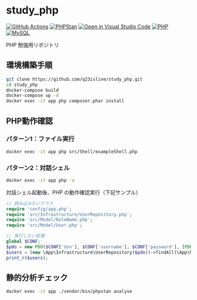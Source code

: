 # study_php

[![GitHub Actions](https://github.com/q23isline/study_php/actions/workflows/ci.yml/badge.svg)](https://github.com/q23isline/study_php/actions/workflows/ci.yml)
[![PHPStan](https://img.shields.io/badge/PHPStan-level%20max-brightgreen.svg)](https://github.com/phpstan/phpstan)
[![Open in Visual Studio Code](https://img.shields.io/static/v1?logo=visualstudiocode&label=&message=Open%20in%20Visual%20Studio%20Code&labelColor=555555&color=007acc&logoColor=007acc)](https://open.vscode.dev/q23isline/study_php)
[![PHP](https://img.shields.io/static/v1?logo=php&label=PHP&message=v8.1.6&labelColor=555555&color=777BB4&logoColor=777BB4)](https://www.php.net)
[![MySQL](https://img.shields.io/static/v1?logo=mysql&label=MySQL&message=v8.0&labelColor=555555&color=4479A1&logoColor=4479A1)](https://dev.mysql.com)

PHP 勉強用リポジトリ

## 環境構築手順

```bash
git clone https://github.com/q23isline/study_php.git
cd study_php
docker-compose build
docker-compose up -d
docker exec -it app php composer.phar install
```

## PHP動作確認

### パターン1：ファイル実行

```bash
docker exec -it app php src/Shell/exampleShell.php
```

### パターン2：対話シェル

```bash
docker exec -it app php -a
```

対話シェル起動後、PHP の動作確認実行（下記サンプル）

```php
// 読み込みたいクラス
require 'config/app.php';
require 'src/Infrastructure/UserRepository.php';
require 'src/Model/RoleName.php';
require 'src/Model/User.php';

// 実行したい処理
global $CONF;
$pdo = new PDO($CONF['dsn'], $CONF['username'], $CONF['password'], [PDO::ATTR_EMULATE_PREPARES => false]);
$users = (new \App\Infrastructure\UserRepository($pdo))->findAll(\App\Model\RoleName::from('general'), '鈴木');
print_r($users);
```

## 静的分析チェック

```bash
docker exec -it app ./vendor/bin/phpstan analyse
```
